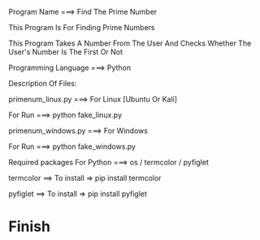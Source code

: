Program Name ===> Find The Prime Number

This Program Is For Finding Prime Numbers

This Program Takes A Number From The User And Checks Whether The User's Number Is The First Or Not

Programming Language ===> Python

Description Of Files:

primenum_linux.py ===> For Linux [Ubuntu Or Kali]

For Run ===> python fake_linux.py

primenum_windows.py ===>  For Windows

For Run ===> python fake_windows.py

Required packages For Python ===> os / termcolor / pyfiglet

termcolor ==> To install => pip install termcolor 

pyfiglet ==> To install => pip install pyfiglet

# Finish 
